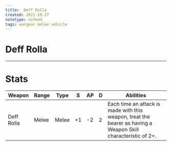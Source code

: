 ```yaml
---
title:  Deff Rolla
created: 2021-10-27
notetype: nofeed
tags: wargear melee vehicle
---
```


# Deff Rolla

---

# Stats

| Weapon     | Range | Type  | S   | AP  | D   | Abilities                                                                                                     |
| ---------- | ----- | ----- | --- | --- | --- | ------------------------------------------------------------------------------------------------------------- |
| Deff Rolla | Melee | Melee | +1  | -2  | 2   | Each time an attack is made with this weapon, treat the bearer as having a Weapon Skill characteristic of 2+. | 